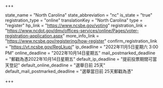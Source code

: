 +++

state_name = "North Carolina"
state_abbreviation = "nc"
is_state = "true"
registration_type = "online"
translationKey = "North Carolina"
type = "register"
hp_link = "https://www.ncsbe.gov/voting"
registration_link = "https://www.ncdot.gov/dmv/offices-services/online/Pages/voter-registration-application.aspx"
more_info_link = "https://www.ncsbe.gov/registering/how-register"
confirm_registration_link = "https://vt.ncsbe.gov/RegLkup/"
ip_deadline = "2022年11月5日星期六 3:00 PM"
online_deadline = "2022年10月14日星期五"
mail_postmarked_deadline = "郵戳為憑2022年10月14日星期五"
default_ip_deadline = "提前投票期間可當天登記"
default_online_deadline = "選舉日前 25天"
default_mail_postmarked_deadline = "選舉當日前 25天郵戳為憑"

+++